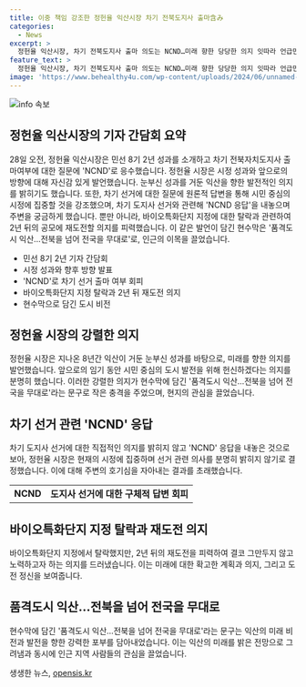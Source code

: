 ```yaml
---
title: 이중 책임 강조한 정헌율 익산시장 차기 전북도지사 출마含み
categories:
  - News
excerpt: >
  정헌율 익산시장, 차기 전북도지사 출마 의도는 NCND…미래 향한 당당한 의지 잇따라 언급민선 8기 2년 성과를 발표하며 시민의 지지를 얻었고, 차기 지방선거와 관련된 질문에 원칙적으로 대답해 호기심을 자아내며 관심을 끌었다. 또한, 바이오특화단지 지정 탈락에도 불구하고 앞으로의 도전 의지를 밝히며 현수막에 적힌 메시지로도 관심을 모으는 등, 정헌율 시장의 강렬한 메시지가 이목을 사로잡았다.
feature_text: >
  정헌율 익산시장, 차기 전북도지사 출마 의도는 NCND…미래 향한 당당한 의지 잇따라 언급민선 8기 2년 성과를 발표하며 시민의 지지를 얻었고, 차기 지방선거와 관련된 질문에 원칙적으로 대답해 호기심을 자아내며 관심을 끌었다. 또한, 바이오특화단지 지정 탈락에도 불구하고 앞으로의 도전 의지를 밝히며 현수막에 적힌 메시지로도 관심을 모으는 등, 정헌율 시장의 강렬한 메시지가 이목을 사로잡았다.
image: 'https://www.behealthy4u.com/wp-content/uploads/2024/06/unnamed-file.png'
---
```


<p><img src="https://www.behealthy4u.com/wp-content/uploads/2024/06/unnamed-file.png" alt="info 속보" /></p>

<h2 data-ke-size="size26">정헌율 익산시장의 기자 간담회 요약</h2>

<p data-ke-size="size16">28일 오전, 정헌율 익산시장은 민선 8기 2년 성과를 소개하고 차기 전북자치도지사 출마여부에 대한 질문에 'NCND'로 응수했습니다. 정헌율 시장은 시정 성과와 앞으로의 방향에 대해 자신감 있게 발언했습니다. 눈부신 성과를 거둔 익산을 향한 발전적인 의지를 밝히기도 했습니다. 또한, 차기 선거에 대한 질문에 원론적 답변을 통해 시민 중심의 시정에 집중할 것을 강조했으며, 차기 도지사 선거와 관련해 'NCND 응답'을 내놓으며 주변을 궁금하게 했습니다. 뿐만 아니라, 바이오특화단지 지정에 대한 탈락과 관련하여 2년 뒤의 공모에 재도전할 의지를 피력했습니다. 이 같은 발언이 담긴 현수막은 '품격도시 익산…전북을 넘어 전국을 무대로'로, 인근의 이목을 끌었습니다.</p> 

<ul>
  <li>민선 8기 2년 기자 간담회</li>
  <li>시정 성과와 향후 방향 발표</li>
  <li>'NCND'로 차기 선거 출마 여부 회피</li>
  <li>바이오특화단지 지정 탈락과 2년 뒤 재도전 의지</li>
  <li>현수막으로 담긴 도시 비전</li>
</ul>

<h2 data-ke-size="size26">정헌율 시장의 강렬한 의지</h2>

<p data-ke-size="size16">정헌율 시장은 지나온 8년간 익산이 거둔 눈부신 성과를 바탕으로, 미래를 향한 의지를 발언했습니다. 앞으로의 임기 동안 시민 중심의 도시 발전을 위해 헌신하겠다는 의지를 분명히 했습니다. 이러한 강렬한 의지가 현수막에 담긴 '품격도시 익산…전북을 넘어 전국을 무대로'라는 문구로 작은 충격을 주었으며, 현지의 관심을 끌었습니다.</p>

<h2 data-ke-size="size26">차기 선거 관련 'NCND' 응답</h2>

<p data-ke-size="size16">차기 도지사 선거에 대한 직접적인 의지를 밝히지 않고 'NCND' 응답을 내놓은 것으로 보아, 정헌율 시장은 현재의 시정에 집중하며 선거 관련 의사를 분명히 밝히지 않기로 결정했습니다. 이에 대해 주변의 호기심을 자아내는 결과를 초래했습니다.</p>

<table>
  <tr>
    <td style="text-align: center; height: 17px;"><b>NCND</b></td>
    <td style="text-align: center; height: 17px;"><b>도지사 선거에 대한 구체적 답변 회피</b></td>
  </tr>
</table>

<h2 data-ke-size="size26">바이오특화단지 지정 탈락과 재도전 의지</h2>

<p data-ke-size="size16">바이오특화단지 지정에서 탈락했지만, 2년 뒤의 재도전을 피력하여 결코 그만두지 않고 노력하고자 하는 의지를 드러냈습니다. 이는 미래에 대한 확고한 계획과 의지, 그리고 도전 정신을 보여줍니다.</p>

<h2 data-ke-size="size26">품격도시 익산…전북을 넘어 전국을 무대로</h2>

<p data-ke-size="size16">현수막에 담긴 '품격도시 익산…전북을 넘어 전국을 무대로'라는 문구는 익산의 미래 비전과 발전을 향한 강력한 포부를 담아내었습니다. 이는 익산의 미래를 밝은 전망으로 그려냄과 동시에 인근 지역 사람들의 관심을 끌었습니다.</p>
생생한 뉴스, <a href="https://opensis.kr" rel="dofollow">opensis.kr</a>


